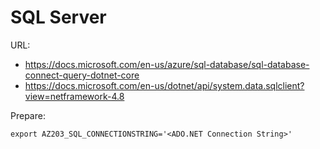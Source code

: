 # SQL Server

URL:

- https://docs.microsoft.com/en-us/azure/sql-database/sql-database-connect-query-dotnet-core
- https://docs.microsoft.com/en-us/dotnet/api/system.data.sqlclient?view=netframework-4.8

Prepare:

    export AZ203_SQL_CONNECTIONSTRING='<ADO.NET Connection String>'

